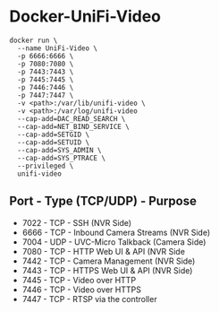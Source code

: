 # Docker-UniFi-Video

```
docker run \
  --name UniFi-Video \
  -p 6666:6666 \
  -p 7080:7080 \
  -p 7443:7443 \
  -p 7445:7445 \
  -p 7446:7446 \
  -p 7447:7447 \
  -v <path>:/var/lib/unifi-video \
  -v <path>:/var/log/unifi-video
  --cap-add=DAC_READ_SEARCH \
  --cap-add=NET_BIND_SERVICE \
  --cap-add=SETGID \
  --cap-add=SETUID \
  --cap-add=SYS_ADMIN \
  --cap-add=SYS_PTRACE \
  --privileged \
  unifi-video
```

## Port - Type (TCP/UDP) - Purpose
* 7022 - TCP - SSH (NVR Side)
* 6666 - TCP - Inbound Camera Streams (NVR Side)
* 7004 - UDP - UVC-Micro Talkback (Camera Side)
* 7080 - TCP - HTTP Web UI & API (NVR Side
* 7442 - TCP - Camera Management (NVR Side)
* 7443 - TCP - HTTPS Web UI & API (NVR Side)
* 7445 - TCP - Video over HTTP
* 7446 - TCP - Video over HTTPS
* 7447 - TCP - RTSP via the controller
